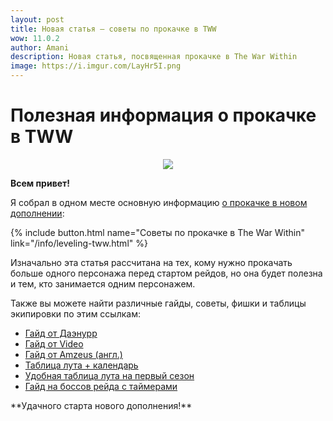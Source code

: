 ```yaml
---    
layout: post
title: Новая статья – советы по прокачке в TWW
wow: 11.0.2
author: Amani
description: Новая статья, посвященная прокачке в The War Within
image: https://i.imgur.com/LayHr5I.png
---
```





# Полезная информация о прокачке в TWW

<p align="center">
<img src="https://i.imgur.com/LayHr5I.png"> 
</p>

**Всем привет!**

Я собрал в одном месте основную информацию [о прокачке в новом дополнении](https://stormkeeper.ru/info/leveling-tww.html):


<p></p>

{% include button.html name="Советы по прокачке в The War Within" link="/info/leveling-tww.html" %}  

<p></p>

Изначально эта статья рассчитана на тех, кому нужно прокачать больше одного персонажа перед стартом рейдов, но она будет полезна и тем, кто занимается одним персонажем.

Также вы можете найти различные гайды, советы, фишки и таблицы экипировки по этим ссылкам:

<p></p>

- [Гайд от Даэнурр](<https://docs.google.com/spreadsheets/d/1vpBMSyVpoaY7WowryMP-1KnljtyaikKnC4E2hTAtXCw/edit?gid=0#gid=0>)
- [Гайд от Video](<https://docs.google.com/spreadsheets/d/e/2PACX-1vSB9PuYpI3p0sWH1070QE8Ej2w-HS0g2SI5Q5HPCWDfqZzMtdTUQoFAqS7mXt4N2MIBeMv47rWkR-pB/pubhtml>)
- [Гайд от Amzeus (англ.)](<https://docs.google.com/spreadsheets/u/1/d/e/2PACX-1vSNBf5O5ipAJ1W1AtePxiVJ5EiQUfpK9kZjJZXDXWP3959HfhVpg825yRF2Ldk06UBX_KTyLuJ3Aago/pubhtml#>)
- [Таблица лута + календарь](<https://docs.google.com/spreadsheets/d/1F9IbNC0Ly8YGeSXBFauvMXAFFCmPF4bq9h1vannr738/edit?gid=161682927#gid=161682927>)
- [Удобная таблица лута на первый сезон](<https://docs.google.com/spreadsheets/d/e/2PACX-1vSaXopFLzFUjzbi70uHRTgFy7WB6haKXQrHQRoGKRxh4aQw7lRYf1--APhifezVit5WC3CachzaK9iq/pubhtml>)
- [Гайд на боссов  рейда с таймерами](<https://docs.google.com/spreadsheets/d/1L6j0lb-WLXvGjYI2XiEtX-0xZjV86_BzZRIt6yOUNxg/edit?gid=0#gid=0>)


<p></p>
**Удачного старта нового дополнения!**